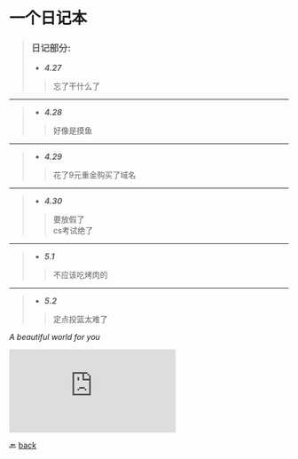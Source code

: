 # 一个日记本

> ### 日记部分:
> 
> * ***4.27***    
 >> 忘了干什么了   
 *** 
> * ***4.28***   
 >> 好像是摸鱼  
 *** 
> * ***4.29***   
 >> 花了9元重金购买了域名   
 *** 
> * ***4.30***  
 >> 要放假了  
 >> cs考试绝了 
 ***
> * ***5.1***  
 >> 不应该吃烤肉的 
 ***
 > * ***5.2***
   >> 定点投篮太难了

*A beautiful world for you*
 
![night](https://pics.images.ac.cn/image/5ead455c61a0f.html)


🔙
[back](www.yuweisun.top)
